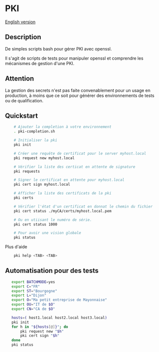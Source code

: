 # PKI

[English version](README-en.md)

## Description

De simples scripts bash pour gérer PKI avec openssl.

Il s'agit de scripts de tests pour manipuler openssl
et comprendre les mécanismes de gestion d'une PKI.

## Attention

La gestion des secrets n'est pas faite convenablement
pour un usage en production, à moins que ce soit pour
générer des environnements de tests ou de qualification.

## Quickstart

```bash
    # Ajouter la completion à votre environnement
    . pki-completion.sh

    # Initialiser la pki
    pki init

    # Créer une requête de certificat pour le server myhost.local
    pki request new myhost.local

    # Vérifier la liste des certicat en attente de signature
    pki requests

    # Signer le certificat en attente pour myhost.local
    pki cert sign myhost.local

    # Afficher la liste des certificats de la pki
    pki certs

    # Vérifier l'état d'un certificat en donnat le chemin du fichier
    pki cert status ./myCA/certs/myhost.local.pem

    # Ou en utiisant le numéro de série.
    pki cert status 1000

    # Pour avoir une vision globale
    pki status

```

Plus d'aide

```bash
    pki help <TAB> <TAB>
```

## Automatisation pour des tests

```bash
   export BATCHMODE=yes
   export C="FR"
   export ST="Bourgogne"
   export L="Dijon"
   export O="Ma petit entreprise de Mayonnaise"
   export OU="IT de $O"
   export CN="CA de $O"

   hosts=( host1.local host2.local host3.local)
   pki init
   for h in "${hosts[@]}"; do
       pki request new "$h"
       pki cert sign "$h"
   done
   pki status
```
